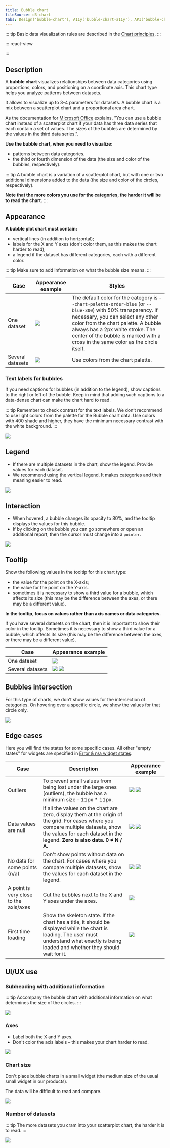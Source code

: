 ```yaml
---
title: Bubble chart
fileSource: d3-chart
tabs: Design('bubble-chart'), A11y('bubble-chart-a11y'), API('bubble-chart-api'), Examples('bubble-chart-d3-code'), Changelog('d3-chart-changelog')
---
```


::: tip
Basic data visualization rules are described in the [Chart principles](/data-display/d3-chart/d3-chart).
:::

::: react-view

<script lang="tsx">
import React from 'react';
import PlaygroundGeneration from '@components/PlaygroundGeneration';
import { chartPlayground } from '@components/ChartPlayground';
import { Chart, BubbleChartProps } from '@semcore/d3-chart';
import resolveColor from '@semcore/ui/utils/lib/color';

const data = [
  { x: 2, y: 3, value: 5040, label: 'label 1' },
  { x: 1, y: 9, value: 40, label: 'label 2' },
  { x: 6, y: 2, value: 45634, label: 'label 3' },
  { x: 4, y: 7, value: 245, label: 'label 4' },
  { x: 9, y: 5, value: 7462, label: 'label 5' },
];

const App = PlaygroundGeneration((preview) => {
  const { select, radio, label, bool } = preview('Chart.Line');

  const {
    direction,
    alignItems,
    justifyContent,
    hideXAxis,
    hideYAxis,
    hideTooltip,
    hideLegend,
    legendProps,
  } = chartPlayground({ select, radio, label, bool });

  legendProps.shape = 'Circle';

  const chartProps: BubbleChartProps = {
    data,
    plotWidth: 300,
    plotHeight: 200,
    direction,
    hideTooltip,
    hideXAxis,
    hideYAxis,
    alignItems,
    justifyContent,
  };

  if (hideLegend) {
    chartProps.hideLegend = true;
  } else {
    chartProps.legendProps = legendProps;
  }

  return <Chart.Bubble {...chartProps} />;
});

</script>

:::

## Description

A **bubble chart** visualizes relationships between data categories using proportions, colors, and positioning on a coordinate axis. This chart type helps you analyze patterns between datasets.

It allows to visualize up to 3-4 parameters for datasets. A bubble chart is a mix between a scatterplot chart and a proportional area chart.

As the documentation for [Microsoft Office](https://en.wikipedia.org/wiki/Microsoft_Office) explains, "You can use a bubble chart instead of a scatterplot chart if your data has three data series that each contain a set of values. The sizes of the bubbles are determined by the values in the third data series.".

**Use the bubble chart, when you need to visualize:**

- patterns between data categories.
- the third or fourth dimension of the data (the size and color of the bubbles, respectively).

::: tip
A bubble chart is a variation of a scatterplot chart, but with one or two additional dimensions added to the data (the size and color of the circles, respectively).

**Note that the more colors you use for the categories, the harder it will be to read the chart.**
:::

## Appearance

**A bubble plot chart must contain:**

- vertical lines (in addition to horizontal);
- labels for the X and Y axes (don't color them, as this makes the chart harder to read);
- a legend if the dataset has different categories, each with a different color.

::: tip
Make sure to add information on what the bubble size means.
:::

| Case             | Appearance example                                     | Styles                                                                                                                                                                                                                                                                                                           |
| ---------------- | ------------------------------------------------------ | ---------------------------------------------------------------------------------------------------------------------------------------------------------------------------------------------------------------------------------------------------------------------------------------------------------------- |
| One dataset      | ![](static/positive-correlation-1.png)      | The default color for the category is `--chart-palette-order-blue` (or `--blue-300`) with 50% transparency. If necessary, you can select any other color from the chart palette. A bubble always has a 2px white stroke. The center of the bubble is marked with a cross in the same color as the circle itself. |
| Several datasets | ![](static/positive-correlation-2.png) | Use colors from the chart palette.                                                                                                                                                                                                                                                                               |

### Text labels for bubbles

If you need captions for bubbles (in addition to the legend), show captions to the right or left of the bubble. Keep in mind that adding such captions to a data-dense chart can make the chart hard to read.

::: tip
Remember to check contrast for the text labels. We don’t recommend to use light colors from the palette for the Bubble chart data. Use colors with 400 shade and higher, they have the minimum necessary contrast with the white background.
:::

![](static/labels.png)

## Legend

- If there are multiple datasets in the chart, show the legend. Provide values for each dataset.
- We recommend using the vertical legend. It makes categories and their meaning easier to read.

![](static/positive-correlation-2.png)

## Interaction

- When hovered, a bubble changes its opacity to 80%, and the tooltip displays the values for this bubble.
- If by clicking on the bubble you can go somewhere or open an additional report, then the cursor must change into a `pointer`.

![](static/hover-1.png)

## Tooltip

Show the following values in the tooltip for this chart type:

- the value for the point on the X-axis;
- the value for the point on the Y-axis.
- sometimes it is necessary to show a third value for a bubble, which affects its size (this may be the difference between the axes, or there may be a different value).

**In the tooltip, focus on values rather than axis names or data categories.**

If you have several datasets on the chart, then it is important to show their color in the tooltip. Sometimes it is necessary to show a third value for a bubble, which affects its size (this may be the difference between the axes, or there may be a different value).

| Case             | Appearance example                                                                                    |
| ---------------- | ----------------------------------------------------------------------------------------------------- |
| One dataset      | ![](static/hover-2.png)                                                         |
| Several datasets | ![](static/hover-1.png) ![](static/hover-3.png) |

## Bubbles intersection

For this type of charts, we don’t show values for the intersection of categories. On hovering over a specific circle, we show the values for that circle only.

![](static/hover-1.png)

## Edge cases

Here you will find the states for some specific cases. All other "empty states" for widgets are specified in [Error & n/a widget states](/components/widget-empty/widget-empty).

| Case                                   | Description                                                                                                                                                                                                       | Appearance example                                                    |
| -------------------------------------- | ----------------------------------------------------------------------------------------------------------------------------------------------------------------------------------------------------------------- | --------------------------------------------------------------------- |
| Outliers                               | To prevent small values from being lost under the large ones (outliers), the bubble has a minimum size – 11px * 11px.                                                                                            | ![](static/outliers-1.png) ![](static/outliers-2.png) |
| Data values are null                   | If all the values on the chart are zero, display them at the origin of the grid. For cases where you compare multiple datasets, show the values for each dataset in the legend. **Zero is also data. 0 ≠ N / A.** | ![](static/null-1.png) ![](static/null-2.png)                 |
| No data for some points (n/a)          | Don't show points without data on the chart. For cases where you compare multiple datasets, show the values for each dataset in the legend.                                                                       | ![](static/n-a-1.png) ![](static/n-a-2.png)             |
| A point is very close to the axis/axes | Cut the bubbles next to the X and Y axes under the axes.                                                                                                                                                          | ![](static/cut.png)                             |
| First time loading                     | Show the skeleton state. If the chart has a title, it should be displayed while the chart is loading. The user must understand what exactly is being loaded and whether they should wait for it.                  | ![](static/bubble-chart-skeleton.png)          |

## UI/UX use

### Subheading with additional information

::: tip
Accompany the bubble chart with additional information on what determines the size of the circles.
:::

![](static/ux-1.png)

### Axes

- Label both the X and Y axes.
- Don't color the axis labels – this makes your chart harder to read.

![](static/color-yes-no.png)

### Chart size

Don't place bubble charts in a small widget (the medium size of the usual small widget in our products).

The data will be difficult to read and compare.

![](static/size-yes-no.png)

### Number of datasets

::: tip
The more datasets you cram into your scatterplot chart, the harder it is to read.
:::

![](static/categories-yes-no.png)

